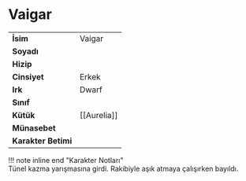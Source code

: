 # Vaigar   
|  |  |  
|---|---|  
| **İsim** | Vaigar |  
| **Soyadı** |  |  
| **Hizip** |  |  
| **Cinsiyet** | Erkek |  
| **Irk** | Dwarf |  
| **Sınıf** |  |  
| **Kütük** | [[Aurelia]] |  
| **Münasebet** |  |  
| **Karakter Betimi** |  |  
  
  
!!! note inline end "Karakter Notları"  
	Tünel kazma yarışmasına girdi. Rakibiyle aşık atmaya çalışırken bayıldı.  
	  
	  
	